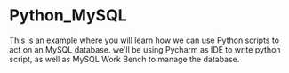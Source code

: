 # Python_MySQL
This is an example where you will learn how we can use Python scripts to act on an MySQL database.
we'll be using Pycharm as IDE to write python script, as well as MySQL Work Bench to manage the database.
